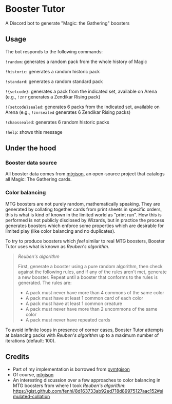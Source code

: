 # Booster Tutor
A Discord bot to generate "Magic: the Gathering" boosters

## Usage
The bot responds to the following commands:

`!random`: generates a random pack from the whole history of Magic

`!historic`: generates a random historic pack

`!standard`: generates a random standard pack

`!{setcode}`: generates a pack from the indicated set, available on Arena (e.g., `!znr` generates a Zendikar Rising pack)

`!{setcode}sealed`: generates 6 packs from the indicated set, available on Arena (e.g., `!znrsealed` generates 6 Zendikar Rising packs)

`!chaossealed`: generates 6 random historic packs

`!help`: shows this message

## Under the hood

### Booster data source
All booster data comes from [mtgjson](https://mtgjson.com), an open-source project that catalogs all Magic: The Gathering cards.

### Color balancing
MTG boosters are not purely random, mathematically speaking. They are generated by collating together cards from print sheets in specific orders, this is what is kind of known in the limited world as "print run". How this is performed is not publicly disclosed by Wizards, but in practice the process generates boosters which enforce some properties which are desirable for limited play (like color balancing and no duplicates).

To try to produce boosters which *feel* similar to real MTG boosters, Booster Tutor uses what is known as *Reuben's algorithm*.

> *Reuben's algorithm*
>
> First, generate a booster using a pure random algorithm, then check against the following rules, and if any of the rules aren't met, generate a new booster. Repeat until a booster that conforms to the rules is generated. The rules are:
>
> * A pack must never have more than 4 commons of the same color
> * A pack must have at least 1 common card of each color
> * A pack must have at least 1 common creature
> * A pack must never have more than 2 uncommons of the same color
> * A pack must never have repeated cards

To avoid infinite loops in presence of corner cases, Booster Tutor attempts at balancing packs with *Reuben's algorithm* up to a maximum number of iterations (default: 100).

## Credits

* Part of my implementation is borrowed from [pymtgjson](https://pythonhosted.org/mtgjson)
* Of course, [mtgjson](https://mtgjson.com)
* An interesting discussion over a few approaches to color balancing in MTG boosters from where I took *Reuben's algorithm*: https://gist.github.com/fenhl/8d163733ab92ed718d89975127aac152#simulated-collation
